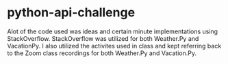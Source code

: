 # python-api-challenge
Alot of the code used was ideas and certain minute implementations using StackOverflow.  StackOverflow was utilized for both Weather.Py and VacationPy.  I also utilized the activites used in class and kept referring back to the Zoom class recordings for both Weather.Py and Vacation.Py.  
